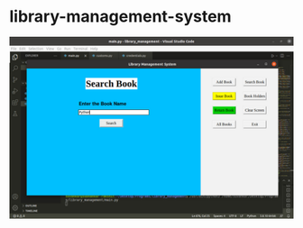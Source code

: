 # library-management-system
![screenshot](https://github.com/HISSEN2/library-management-system/blob/main/sample_1.jpg)
